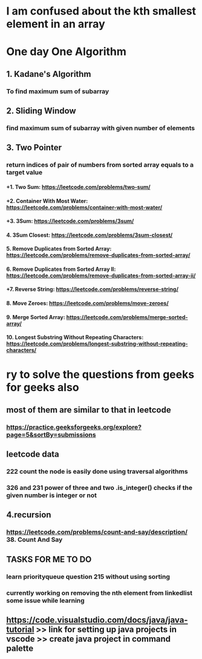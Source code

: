 # I am confused about the kth smallest element in an array 
# One day One Algorithm
## 1. Kadane's Algorithm 
### To find maximum sum of subarray
## 2. Sliding Window
### find maximum sum of subarray with given number of elements


## 3.  Two Pointer 
### return indices of pair of numbers from sorted array equals to a target value

#### +1. Two Sum: https://leetcode.com/problems/two-sum/
#### +2. Container With Most Water: https://leetcode.com/problems/container-with-most-water/
#### +3. 3Sum: https://leetcode.com/problems/3sum/
#### 4. 3Sum Closest: https://leetcode.com/problems/3sum-closest/
#### 5. Remove Duplicates from Sorted Array: https://leetcode.com/problems/remove-duplicates-from-sorted-array/
#### 6. Remove Duplicates from Sorted Array II: https://leetcode.com/problems/remove-duplicates-from-sorted-array-ii/
#### +7. Reverse String: https://leetcode.com/problems/reverse-string/
#### 8. Move Zeroes: https://leetcode.com/problems/move-zeroes/
#### 9. Merge Sorted Array: https://leetcode.com/problems/merge-sorted-array/
#### 10. Longest Substring Without Repeating Characters: https://leetcode.com/problems/longest-substring-without-repeating-characters/


# ry to solve the questions from geeks for geeks also 
## most of them are similar to that in leetcode
### https://practice.geeksforgeeks.org/explore?page=5&sortBy=submissions

## leetcode data
### 222 count the node is easily done using traversal algorithms 
### 326 and 231 power of three and two .is_integer() checks if the given number is integer or not

## 4.recursion 
### https://leetcode.com/problems/count-and-say/description/ 38. Count And Say


## TASKS FOR ME TO DO 
### learn priorityqueue question 215 without using sorting 
### currently working on removing the nth element from linkedlist some issue while learning


## https://code.visualstudio.com/docs/java/java-tutorial >> link for setting up java projects in vscode >> create java project in command palette